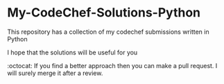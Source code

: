 # My-CodeChef-Solutions-Python
This repository has a collection of my codechef submissions written in Python

I hope that the solutions will be useful for you

:octocat: If you find a better approach then you can make a pull request. I will surely merge it after a review.

